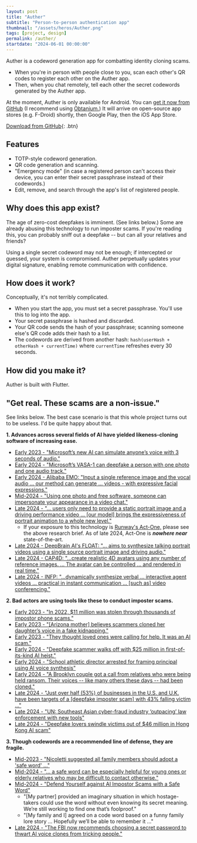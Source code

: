 ```yaml
---
layout: post
title: "Auther"
subtitle: "Person-to-person authentication app"
thumbnail: "/assets/heros/Auther.png"
tags: [project, design]
permalink: /auther/
startdate: "2024-06-01 00:00:00"
---
```

Auther is a codeword generation app for combatting identity cloning scams.
- When you're in person with people close to you, scan each other's QR codes to register each other on the Auther app.
- Then, when you chat remotely, tell each other the secret codewords generated by the Auther app.

At the moment, Auther is only available for Android. You can [get it now from GitHub](https://github.com/bgsulz/Auther/releases) (I recommend using [Obtanium.](https://obtainium.imranr.dev/)) It will arrive on open-source app stores (e.g. F-Droid) shortly, then Google Play, then the iOS App Store.

[Download from GitHub](https://github.com/bgsulz/Auther/releases){: .btn}

## Features

- TOTP-style codeword generation.
- QR code generation and scanning.
- "Emergency mode" (in case a registered person can't access their device, you can enter their secret passphrase instead of their codewords.)
- Edit, remove, and search through the app's list of registered people.

## Why does this app exist?

The age of zero-cost deepfakes is imminent. (See links below.) Some are already abusing this technology to run imposter scams. If you're reading this, you can probably sniff out a deepfake -- but can all your relatives and friends?

Using a single secret codeword may not be enough; if intercepted or guessed, your system is compromised. Auther perpetually updates your digital signature, enabling remote communication with confidence.

## How does it work?

Conceptually, it's not terribly complicated.
- When you start the app, you must set a secret passphrase. You'll use this to log into the app.
- Your secret passphrase is hashed and discarded.
- Your QR code sends the hash of your passphrase; scanning someone else's QR code adds their hash to a list.
- The codewords are derived from another hash: `hash(userHash + otherHash + currentTime)` where `currentTime` refreshes every 30 seconds.

## How did you make it?

Auther is built with Flutter.

## "Get real. These scams are a non-issue."

See links below. The best case scenario is that this whole project turns out to be useless. I'd be quite happy about that.

**1. Advances across several fields of AI have yielded likeness-cloning software of increasing ease.**
- [Early 2023 - "Microsoft’s new AI can simulate anyone’s voice with 3 seconds of audio."](https://arstechnica.com/information-technology/2023/01/microsofts-new-ai-can-simulate-anyones-voice-with-3-seconds-of-audio/)
- [Early 2024 - "Microsoft’s VASA-1 can deepfake a person with one photo and one audio track."](https://arstechnica.com/information-technology/2024/04/microsofts-vasa-1-can-deepfake-a-person-with-one-photo-and-one-audio-track/)
- [Early 2024 - Alibaba EMO: "Input a single reference image and the vocal audio ... our method can generate ... videos - with expressive facial expressions."](https://humanaigc.github.io/emote-portrait-alive/)
- [Mid-2024 - "Using one photo and free software, someone can impersonate your appearance in a video chat."](https://arstechnica.com/information-technology/2024/08/new-ai-tool-enables-real-time-face-swapping-on-webcams-raising-fraud-concerns/)
- [Late 2024 - "... users only need to provide a static portrait image and a driving performance video ... [our model] brings the expressiveness of portrait animation to a whole new level."](https://byteaigc.github.io/X-Portrait2/)
    - If your exposure to this technology is [Runway's Act-One,](https://runwayml.com/research/introducing-act-one) please see the above research brief. As of late 2024, Act-One is ***nowhere near*** state-of-the-art.
- [Late 2024 - DeepBrain AI's FLOAT: "... aims to synthesize talking portrait videos using a single source portrait image and driving audio."](https://deepbrainai-research.github.io/float/)
- [Late 2024 - CAP4D: "...create realistic 4D avatars using any number of reference images. ... The avatar can be controlled ... and rendered in real time."](https://felixtaubner.github.io/cap4d/)
- [Late 2024 - INFP: "...dynamically synthesize verbal ... interactive agent videos ... practical in instant communication ... [such as] video conferencing."](https://grisoon.github.io/INFP/)

**2. Bad actors are using tools like these to conduct imposter scams.**
- [Early 2023 - "In 2022, $11 million was stolen through thousands of impostor phone scams."](https://arstechnica.com/tech-policy/2023/03/rising-scams-use-ai-to-mimic-voices-of-loved-ones-in-financial-distress/)
- [Early 2023 - "[Arizona mother] believes scammers cloned her daughter’s voice in a fake kidnapping."](https://www.cnn.com/2023/04/29/us/ai-scam-calls-kidnapping-cec/index.html)
- [Early 2023 - "They thought loved ones were calling for help. It was an AI scam."](https://archive.ph/25TCt)
- [Early 2024 - "Deepfake scammer walks off with $25 million in first-of-its-kind AI heist."](https://arstechnica.com/information-technology/2024/02/deepfake-scammer-walks-off-with-25-million-in-first-of-its-kind-ai-heist/)
- [Early 2024 - "School athletic director arrested for framing principal using AI voice synthesis"](https://arstechnica.com/information-technology/2024/04/alleged-ai-voice-imitation-leads-to-arrest-in-baltimore-school-racism-controversy/)
- [Early 2024 - "A Brooklyn couple got a call from relatives who were being held ransom. Their voices -- like many others these days -- had been cloned."](https://www.newyorker.com/science/annals-of-artificial-intelligence/the-terrifying-ai-scam-that-uses-your-loved-ones-voice)
- [Late 2024 - "Just over half (53%) of businesses in the U.S. and U.K. have been targets of a [deepfake imposter scam] with 43% falling victim ..."](https://www.cfodive.com/news/deepfake-scams-escalate-hitting-53-percent-of-businesses/725836/)
- [Late 2024 - "UN: Southeast Asian cyber-fraud industry ‘outpacing’ law enforcement with new tools"](https://therecord.media/southeast-asian-cyber-fraud-outpaces-crackdown-efforts-united-nations)
- [Late 2024 - "Deepfake lovers swindle victims out of $46 million in Hong Kong AI scam"](https://arstechnica.com/ai/2024/10/deepfake-lovers-swindle-victims-out-of-46m-in-hong-kong-ai-scam/)

**3. Though codewords are a recommended line of defense, they are fragile.**
- [Mid-2023 - "Nicoletti suggested all family members should adopt a 'safe word' ..."](https://www.goodmorningamerica.com/living/story/cybersecurity-expert-protect-family-ai-scams-100292080)
- [Mid-2024 - "... a safe word can be especially helpful for young ones or elderly relatives who may be difficult to contact otherwise."](https://archive.ph/Vr9eA)
- [Mid-2024 - "Defend Yourself against AI Impostor Scams with a Safe Word"](https://www.scientificamerican.com/article/a-safe-word-can-protect-against-ai-impostor-scams/)
    - "[My partner] provided an imaginary situation in which hostage-takers could use the word without even knowing its secret meaning. We’re still working to find one that’s foolproof."
    - "[My family and I] agreed on a code word based on a funny family lore story ... Hopefully we’ll be able to remember it ..."
- [Late 2024 - "The FBI now recommends choosing a secret password to thwart AI voice clones from tricking people."]()